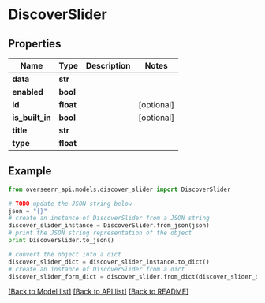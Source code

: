 # DiscoverSlider


## Properties
Name | Type | Description | Notes
------------ | ------------- | ------------- | -------------
**data** | **str** |  | 
**enabled** | **bool** |  | 
**id** | **float** |  | [optional] 
**is_built_in** | **bool** |  | [optional] 
**title** | **str** |  | 
**type** | **float** |  | 

## Example

```python
from overseerr_api.models.discover_slider import DiscoverSlider

# TODO update the JSON string below
json = "{}"
# create an instance of DiscoverSlider from a JSON string
discover_slider_instance = DiscoverSlider.from_json(json)
# print the JSON string representation of the object
print DiscoverSlider.to_json()

# convert the object into a dict
discover_slider_dict = discover_slider_instance.to_dict()
# create an instance of DiscoverSlider from a dict
discover_slider_form_dict = discover_slider.from_dict(discover_slider_dict)
```
[[Back to Model list]](../README.md#documentation-for-models) [[Back to API list]](../README.md#documentation-for-api-endpoints) [[Back to README]](../README.md)


